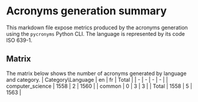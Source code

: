 # Acronyms generation summary

This markdown file expose metrics produced by the acronyms generation using the `pycronyms` Python CLI. The language is represented by its code ISO 639-1.


## Matrix

The matrix below shows the number of acronyms generated by language and category.
| Category\Language | en | fr | Total |
| - | - | - | - |
| computer_science | 1558 | 2 | 1560 |
| common | 0 | 3 | 3 |
| Total | 1558 | 5 | 1563 |

